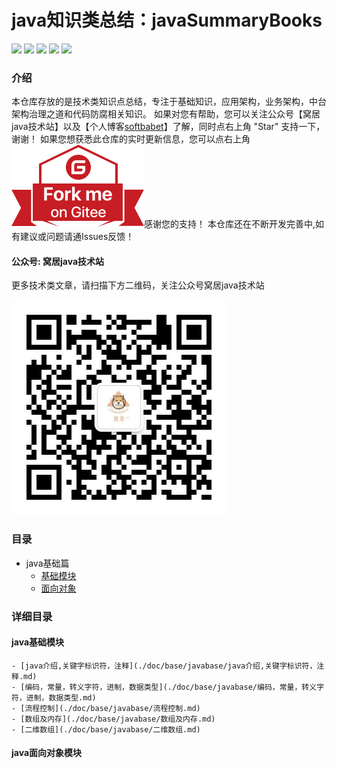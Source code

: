 # java知识类总结：javaSummaryBooks

![](https://badgen.net/badge/original/javaSummaryBooks/orange) ![](https://badgen.net/badge/organization/join%20us/138c7b) ![](https://badgen.net/badge/books/read%20together/cyan) ![](https://badgen.net/badge/readers/share%20together/cyan) ![](https://badgen.net/badge/PRs/welcome/green)

### 介绍

本仓库存放的是技术类知识点总结，专注于基础知识，应用架构，业务架构，中台架构治理之道和代码防腐相关知识。
如果对您有帮助，您可以关注公众号【窝居java技术站】以及【个人博客[softbabet](http://114.67.107.180/ynblog/)】了解，同时点右上角 "Star" 支持一下，谢谢！
如果您想获悉此仓库的实时更新信息，您可以点右上角 [![Fork me on Gitee](./img/forkme.svg)](https://gitee.com/yuan625/java-summary-books)感谢您的支持！
本仓库还在不断开发完善中,如有建议或问题请通Issues反馈！

#### 公众号: 窝居java技术站
更多技术类文章，请扫描下方二维码，关注公众号窝居java技术站

![](./img/gongzhonghao.jpg)


### 目录

- java基础篇
    - [基础模块](#java基础模块)
    - [面向对象](#java面向对象模块)



### 详细目录

 #### java基础模块
 
    - [java介绍,关键字标识符，注释](./doc/base/javabase/java介绍,关键字标识符，注释.md)
    - [编码，常量，转义字符，进制，数据类型](./doc/base/javabase/编码，常量，转义字符，进制，数据类型.md)
    - [流程控制](./doc/base/javabase/流程控制.md)
    - [数组及内存](./doc/base/javabase/数组及内存.md)
    - [二维数组](./doc/base/javabase/二维数组.md)
    
 #### java面向对象模块